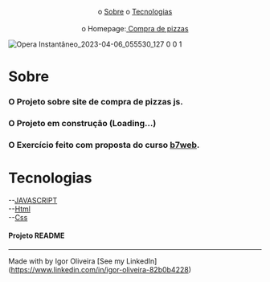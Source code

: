 
<p align="center">
 o <a href=" #sobre">Sobre</a>
o <a href="#sobre">Tecnologias</a> 
<br><br>
 o Homepage:<a href=https://igoroliveiranunes.github.io/Compra-de-Pizzas/> Compra de pizzas  </a>

![Opera Instantâneo_2023-04-06_055530_127 0 0 1](https://user-images.githubusercontent.com/93622964/230328916-15593e15-8241-4ccf-b227-64b3c4dc5982.png)

  
# Sobre
<h3>O Projeto sobre site de compra de pizzas js.</h3>
<h3>O Projeto em construção (Loading...) <h3/>
<h3>O Exercício feito com proposta do curso 
<a href="https://b7web.com.br">b7web</a>.</h3>


# Tecnologias
--<a href="https://www.javascript.com">JAVASCRIPT</a><br>
--<a href="https://www.learn-html.org">Html</a><br>
--<a href="https://www.css.org">Css</a><br>


<h4> Projeto README </h4>

---
Made with by Igor Oliveira [See my LinkedIn](<a href="https://www.linkedin.com/in/igor-oliveira-82b0b4228">https://www.linkedin.com/in/igor-oliveira-82b0b4228</a>)
